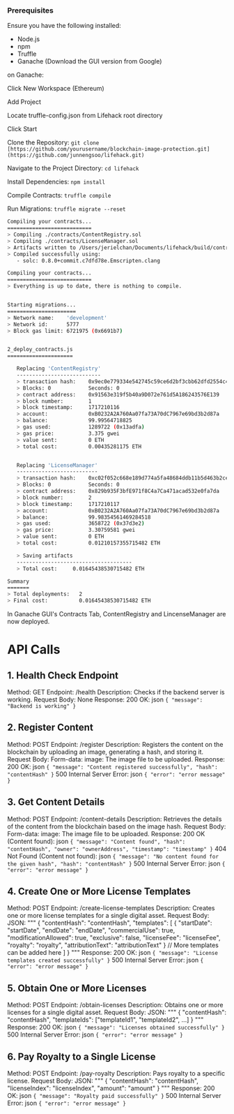 ### Prerequisites
Ensure you have the following installed:
- Node.js
- npm
- Truffle
- Ganache (Download the GUI version from Google)

on Ganache:

Click New Workspace (Ethereum)

Add Project 

Locate truffle-config.json from Lifehack root directory

Click Start


Clone the Repository:
`git clone [https://github.com/yourusername/blockchain-image-protection.git](https://github.com/junnengsoo/lifehack.git)`

Navigate to the Project Directory:
`cd lifehack`

Install Dependencies:
`npm install`

Compile Contracts:
`truffle compile`

Run Migrations:
`truffle migrate --reset`

```bash
Compiling your contracts...
===========================
> Compiling ./contracts/ContentRegistry.sol
> Compiling ./contracts/LicenseManager.sol
> Artifacts written to /Users/jerielchan/Documents/lifehack/build/contracts
> Compiled successfully using:
   - solc: 0.8.0+commit.c7dfd78e.Emscripten.clang

Compiling your contracts...
===========================
> Everything is up to date, there is nothing to compile.


Starting migrations...
======================
> Network name:    'development'
> Network id:      5777
> Block gas limit: 6721975 (0x6691b7)


2_deploy_contracts.js
=====================

   Replacing 'ContentRegistry'
   ---------------------------
   > transaction hash:    0x9ec0e779334e542745c59ce6d2bf3cbb62dfd2554c4804f4eb46a16ea1ef5644
   > Blocks: 0            Seconds: 0
   > contract address:    0x91563e319f5b40a9D072e761d5A186243576E139
   > block number:        1
   > block timestamp:     1717210116
   > account:             0xB0232A2A760Aa07fa73A70dC7967e69bd3b2d87a
   > balance:             99.99564718825
   > gas used:            1289722 (0x13adfa)
   > gas price:           3.375 gwei
   > value sent:          0 ETH
   > total cost:          0.00435281175 ETH


   Replacing 'LicenseManager'
   --------------------------
   > transaction hash:    0xc02f052c668e189d774a5fa48684ddb11b5d463b2ceb47b819ee9f3e49dcb842
   > Blocks: 0            Seconds: 0
   > contract address:    0x829b935F3bfE971f8C4a7Ca471acad532e0fa7da
   > block number:        2
   > block timestamp:     1717210117
   > account:             0xB0232A2A760Aa07fa73A70dC7967e69bd3b2d87a
   > balance:             99.98354561469284518
   > gas used:            3658722 (0x37d3e2)
   > gas price:           3.30759581 gwei
   > value sent:          0 ETH
   > total cost:          0.01210157355715482 ETH

   > Saving artifacts
   -------------------------------------
   > Total cost:     0.01645438530715482 ETH

Summary
=======
> Total deployments:   2
> Final cost:          0.01645438530715482 ETH

```

In Ganache GUI's Contracts Tab, ContentRegistry and LincenseManager are now deployed.



# API Calls

## 1. Health Check Endpoint
Method: GET
Endpoint: /health
Description: Checks if the backend server is working.
Request Body: None
Response:
200 OK:
json `{ "message": "Backend is working" }`

## 2. Register Content
Method: POST
Endpoint: /register
Description: Registers the content on the blockchain by uploading an image, generating a hash, and storing it.
Request Body:
Form-data:
image: The image file to be uploaded.
Response:
200 OK:
json `{ "message": "Content registered successfully", "hash": "contentHash" }`
500 Internal Server Error:
json `{ "error": "error message" }`

## 3. Get Content Details
Method: POST
Endpoint: /content-details
Description: Retrieves the details of the content from the blockchain based on the image hash.
Request Body:
Form-data:
image: The image file to be uploaded.
Response:
200 OK (Content found):
json `{ "message": "Content found", "hash": "contentHash", "owner": "ownerAddress", "timestamp": "timestamp" }`
404 Not Found (Content not found): 
json `{ "message": "No content found for the given hash", "hash": "contentHash" }`
500 Internal Server Error:
json `{ "error": "error message" }`

## 4. Create One or More License Templates
Method: POST
Endpoint: /create-license-templates
Description: Creates one or more license templates for a single digital asset.
Request Body:
JSON:
"""
{
  "contentHash": "contentHash",
  "templates": [
    {
      "startDate": "startDate",
      "endDate": "endDate",
      "commercialUse": true,
      "modificationAllowed": true,
      "exclusive": false,
      "licenseFee": "licenseFee",
      "royalty": "royalty",
      "attributionText": "attributionText"
    }
    // More templates can be added here
  ]
}
"""
Response:
200 OK:
json `{ "message": "License templates created successfully" }`
500 Internal Server Error:
json `{ "error": "error message" }`

## 5. Obtain One or More Licenses
Method: POST
Endpoint: /obtain-licenses
Description: Obtains one or more licenses for a single digital asset.
Request Body:
JSON:
"""
{
  "contentHash": "contentHash",
  "templateIds": ["templateId1", "templateId2", ...]
}
"""
Response:
200 OK:
json `{ "message": "Licenses obtained successfully" }`
500 Internal Server Error:
json `{ "error": "error message" }`

## 6. Pay Royalty to a Single License
Method: POST
Endpoint: /pay-royalty
Description: Pays royalty to a specific license.
Request Body:
JSON:
"""
{
  "contentHash": "contentHash",
  "licenseIndex": "licenseIndex",
  "amount": "amount"
}
"""
Response:
200 OK:
json `{ "message": "Royalty paid successfully" }`
500 Internal Server Error:
json `{ "error": "error message" }`

